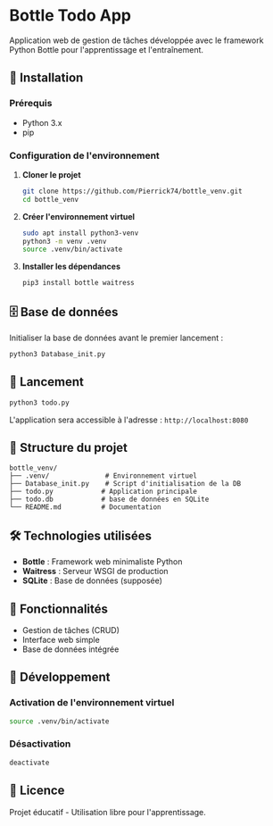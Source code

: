 
# Bottle Todo App

Application web de gestion de tâches développée avec le framework Python Bottle pour l'apprentissage et l'entraînement.

## 🚀 Installation

### Prérequis
- Python 3.x
- pip

### Configuration de l'environnement

1. **Cloner le projet**
   ```bash
   git clone https://github.com/Pierrick74/bottle_venv.git
   cd bottle_venv
   ```

2. **Créer l'environnement virtuel**
   ```bash
   sudo apt install python3-venv
   python3 -m venv .venv
   source .venv/bin/activate
   ```

3. **Installer les dépendances**
   ```bash
   pip3 install bottle waitress
   ```

## 🗄️ Base de données

Initialiser la base de données avant le premier lancement :

```bash
python3 Database_init.py
```

## 🏃 Lancement

```bash
python3 todo.py
```

L'application sera accessible à l'adresse : `http://localhost:8080`

## 📁 Structure du projet

```
bottle_venv/
├── .venv/              # Environnement virtuel
├── Database_init.py    # Script d'initialisation de la DB
├── todo.py            # Application principale
├── todo.db            # base de données en SQLite
└── README.md          # Documentation
```

## 🛠️ Technologies utilisées

- **Bottle** : Framework web minimaliste Python
- **Waitress** : Serveur WSGI de production
- **SQLite** : Base de données (supposée)

## 📝 Fonctionnalités

- Gestion de tâches (CRUD)
- Interface web simple
- Base de données intégrée

## 🔧 Développement

### Activation de l'environnement virtuel
```bash
source .venv/bin/activate
```

### Désactivation
```bash
deactivate
```

## 📜 Licence

Projet éducatif - Utilisation libre pour l'apprentissage.